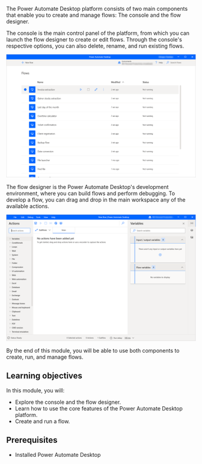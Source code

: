The Power Automate Desktop platform consists of two main components that enable you to create and manage flows: The console and the flow designer. 

The console is the main control panel of the platform, from which you can launch the flow designer to create or edit flows. Through the console's respective options, you can also delete, rename, and run existing flows.

![The Power Automate Desktop console.](..\media\console.png)

The flow designer is the Power Automate Desktop's development environment, where you can build flows and perform debugging. To develop a flow, you can drag and drop in the main workspace any of the available actions. 

![The Power Automate Desktop flow designer.](..\media\flow-designer.png)

By the end of this module, you will be able to use both components to create, run, and manage flows.

## Learning objectives

In this module, you will:

- Explore the console and the flow  designer.
- Learn how to use the core features of the Power Automate Desktop platform. 
- Create and run a flow.

## Prerequisites

- Installed Power Automate Desktop
